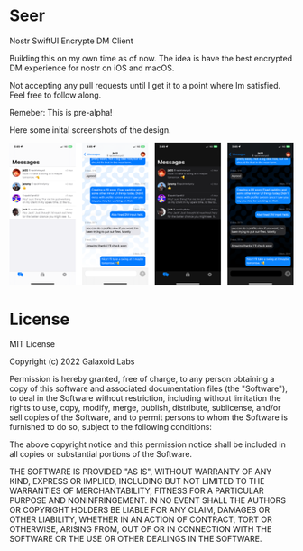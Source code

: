 # Seer
Nostr SwiftUI Encrypte DM Client

Building this on my own time as of now. The idea is have the best encrypted DM experience for nostr on iOS and macOS.

Not accepting any pull requests until I get it to a point where Im satisfied. Feel free to follow along.

Remeber: This is pre-alpha!

Here some inital screenshots of the design.

<img src="Screenshots/Seer_dm.png" alt="drawing" width="600"/>

# License
MIT License

Copyright (c) 2022 Galaxoid Labs

Permission is hereby granted, free of charge, to any person obtaining a copy
of this software and associated documentation files (the "Software"), to deal
in the Software without restriction, including without limitation the rights
to use, copy, modify, merge, publish, distribute, sublicense, and/or sell
copies of the Software, and to permit persons to whom the Software is
furnished to do so, subject to the following conditions:

The above copyright notice and this permission notice shall be included in all
copies or substantial portions of the Software.

THE SOFTWARE IS PROVIDED "AS IS", WITHOUT WARRANTY OF ANY KIND, EXPRESS OR
IMPLIED, INCLUDING BUT NOT LIMITED TO THE WARRANTIES OF MERCHANTABILITY,
FITNESS FOR A PARTICULAR PURPOSE AND NONINFRINGEMENT. IN NO EVENT SHALL THE
AUTHORS OR COPYRIGHT HOLDERS BE LIABLE FOR ANY CLAIM, DAMAGES OR OTHER
LIABILITY, WHETHER IN AN ACTION OF CONTRACT, TORT OR OTHERWISE, ARISING FROM,
OUT OF OR IN CONNECTION WITH THE SOFTWARE OR THE USE OR OTHER DEALINGS IN THE
SOFTWARE.
